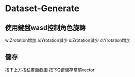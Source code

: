 # Dataset-Generate
## 使用鍵盤wasd控制角色旋轉
w:Zrotation增加 a:Yrotation減少 s:Zrotation減少 d:Yrotation增加
## 儲存
按下上方按鈕畫面截圖
按下Q鍵儲存當前vector
